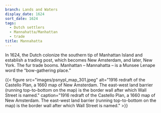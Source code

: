 ```yaml
---
branch: Lands and Waters
display_date: 1624
sort_date: 1624
tags:
  - Dutch settlers
  - Mannahatta/Manhattan
  - trade
title: Mannahatta
---
```


In 1624, the Dutch colonize the southern tip of Manhattan Island and establish a trading post, which becomes New Amsterdam, and later, New York. The fur trade booms. Manhattan – Mannahatta – is a Munsee Lenape word the “bow-gathering place.”


{{< figure src="images/psnypl_map_301.jpeg" alt="1916 redraft of the Castello Plan, a 1660 map of New Amsterdam. The east-west land barrier (running top-to-bottom on the map) is the border wall after which Wall Street is named." caption="1916 redraft of the Castello Plan, a 1660 map of New Amsterdam. The east-west land barrier (running top-to-bottom on the map) is the border wall after which Wall Street is named." >}}